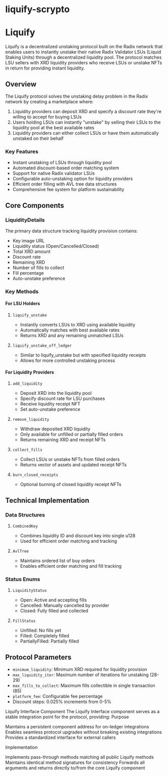 # liquify-scrypto

# Liquify

Liquify is a decentralized unstaking protocol built on the Radix network that enables users to instantly unstake their native Radix Validator LSUs (Liquid Staking Units) through a decentralized liquidity pool. The protocol matches LSU sellers with XRD liquidity providers who receive LSUs or unstake NFTs in return for providing instant liquidity.

## Overview

The Liquify protocol solves the unstaking delay problem in the Radix network by creating a marketplace where:

1. Liquidity providers can deposit XRD and specify a discount rate they're willing to accept for buying LSUs
2. Users holding LSUs can instantly "unstake" by selling their LSUs to the liquidity pool at the best available rates
3. Liquidity providers can either collect LSUs or have them automatically unstaked on their behalf

### Key Features

- Instant unstaking of LSUs through liquidity pool
- Automated discount-based order matching system
- Support for native Radix validator LSUs
- Configurable auto-unstaking option for liquidity providers
- Efficient order filling with AVL tree data structures
- Comprehensive fee system for platform sustainability

## Core Components

### LiquidityDetails

The primary data structure tracking liquidity provision contains:

- Key image URL
- Liquidity status (Open/Cancelled/Closed)
- Total XRD amount
- Discount rate
- Remaining XRD
- Number of fills to collect
- Fill percentage
- Auto-unstake preference

### Key Methods

#### For LSU Holders

1. `liquify_unstake`
   - Instantly converts LSUs to XRD using available liquidity
   - Automatically matches with best available rates
   - Returns XRD and any remaining unmatched LSUs

2. `liquify_unstake_off_ledger`
   - Similar to liquify_unstake but with specified liquidity receipts
   - Allows for more controlled unstaking process

#### For Liquidity Providers

1. `add_liquidity`
   - Deposit XRD into the liquidity pool
   - Specify discount rate for LSU purchases
   - Receive liquidity receipt NFT
   - Set auto-unstake preference

2. `remove_liquidity`
   - Withdraw deposited XRD liquidity
   - Only available for unfilled or partially filled orders
   - Returns remaining XRD and receipt NFTs

3. `collect_fills`
   - Collect LSUs or unstake NFTs from filled orders
   - Returns vector of assets and updated receipt NFTs

4. `burn_closed_receipts`
   - Optional burning of closed liquidity receipt NFTs

## Technical Implementation

### Data Structures

1. `CombinedKey`
   - Combines liquidity ID and discount key into single u128
   - Used for efficient order matching and tracking

2. `AvlTree`
   - Maintains ordered list of buy orders
   - Enables efficient order matching and fill tracking

### Status Enums

1. `LiquidityStatus`
   - Open: Active and accepting fills
   - Cancelled: Manually cancelled by provider
   - Closed: Fully filled and collected

2. `FillStatus`
   - Unfilled: No fills yet
   - Filled: Completely filled
   - PartiallyFilled: Partially filled

## Protocol Parameters

- `minimum_liquidity`: Minimum XRD required for liquidity provision
- `max_liquidity_iter`: Maximum number of iterations for unstaking (28-29)
- `max_fills_to_collect`: Maximum fills collectible in single transaction (85)
- `platform_fee`: Configurable fee percentage
- Discount steps: 0.025% increments from 0-5%



Liquify Interface Component
The Liquify Interface component serves as a stable integration point for the protocol, providing:
Purpose

Maintains a persistent component address for on-ledger integrations
Enables seamless protocol upgrades without breaking existing integrations
Provides a standardized interface for external callers

Implementation

Implements pass-through methods matching all public Liquify methods
Maintains identical method signatures for consistency
Forwards all arguments and returns directly to/from the core Liquify component

